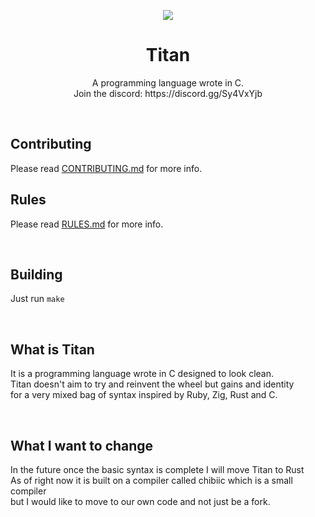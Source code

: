 <p align="center">
  <img src="https://user-images.githubusercontent.com/76793908/163725318-4530fa13-19cb-4ac8-bc10-955b49e23063.png">
</p>
                                                                                                                                     
<h1 align="center">
  Titan
</h1>

<p align="center">
A programming language wrote in C.<br>
Join the discord: https://discord.gg/Sy4VxYjb
</p>
<br>

## Contributing
Please read [CONTRIBUTING.md](CONTRIBUTING.md) for more info.

## Rules
Please read [RULES.md](RULES.md) for more info.

<br>

## Building
Just run ```make```

<br>

## What is Titan
It is a programming language wrote in C designed to look clean.<br>
Titan doesn't aim to try and reinvent the wheel but gains and identity<br>
for a very mixed bag of syntax inspired by Ruby, Zig, Rust and C.<br>

<br>

## What I want to change
In the future once the basic syntax is complete I will move Titan to Rust<br>
As of right now it is built on a compiler called chibiic which is a small compiler<br>
but I would like to move to our own code and not just be a fork.
